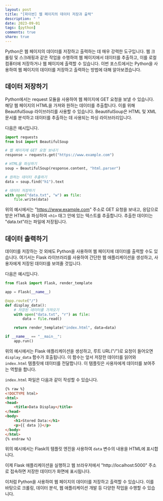 ```yaml
---
layout: post
title: "[파이썬] 웹 페이지의 데이터 저장과 출력"
description: " "
date: 2023-09-01
tags: [python]
comments: true
share: true
---
```


Python은 웹 페이지의 데이터를 저장하고 출력하는 데 매우 강력한 도구입니다. 웹 크롤링 및 스크래핑과 같은 작업을 수행하여 웹 페이지에서 데이터를 추출하고, 이를 로컬 컴퓨터에 저장하거나 웹 페이지에 출력할 수 있습니다. 이번 포스트에서는 Python을 사용하여 웹 페이지의 데이터를 저장하고 출력하는 방법에 대해 알아보겠습니다.

## 데이터 저장하기

Python에서는 request 모듈을 사용하여 웹 페이지에 GET 요청을 보낼 수 있습니다. 해당 웹 페이지의 HTML을 가져와 원하는 데이터를 추출합니다. 이를 위해 BeautifulSoup 라이브러리를 사용할 수 있습니다. BeautifulSoup은 HTML 및 XML 문서를 분석하고 데이터를 추출하는 데 사용되는 파싱 라이브러리입니다.

다음은 예시입니다.

```python
import requests
from bs4 import BeautifulSoup

# 웹 페이지에 GET 요청 보내기
response = requests.get("https://www.example.com")

# HTML을 파싱하기
soup = BeautifulSoup(response.content, "html.parser")

# 원하는 데이터 추출하기
data = soup.find("h1").text

# 데이터 저장하기
with open("data.txt", "w") as file:
    file.write(data)
```

위의 예시에서는 "https://www.example.com" 주소로 GET 요청을 보내고, 응답으로 받은 HTML을 파싱하여 `<h1>` 태그 안에 있는 텍스트를 추출합니다. 추출한 데이터는 "data.txt"라는 파일에 저장됩니다.

## 데이터 출력하기

데이터를 저장하는 것 외에도 Python을 사용하여 웹 페이지에 데이터를 출력할 수도 있습니다. 여기서는 Flask 라이브러리를 사용하여 간단한 웹 애플리케이션을 생성하고, 사용자에게 저장된 데이터를 보여줄 것입니다.

다음은 예시입니다.

```python
from flask import Flask, render_template

app = Flask(__name__)

@app.route("/")
def display_data():
    # 저장된 데이터를 가져오기
    with open("data.txt", "r") as file:
        data = file.read()

    return render_template("index.html", data=data)

if __name__ == "__main__":
    app.run()
```

위의 예시에서는 Flask 애플리케이션을 생성하고, 루트 URL("/")로 요청이 들어오면 `display_data` 함수가 호출됩니다. 이 함수는 앞서 저장한 데이터를 읽어와 `index.html` 템플릿에 데이터를 전달합니다. 이 템플릿은 사용자에게 데이터를 보여주는 역할을 합니다.

`index.html` 파일은 다음과 같이 작성할 수 있습니다.

```html
{% raw %}
<!DOCTYPE html>
<html>
<head>
    <title>Data Display</title>
</head>
<body>
    <h1>Stored Data:</h1>
    <p>{{ data }}</p>
</body>
</html>
{% endraw %}
```

위의 예시에서는 Flask의 템플릿 엔진을 사용하여 `data` 변수의 내용을 HTML에 표시합니다.

이제 Flask 애플리케이션을 실행하고 웹 브라우저에서 "http://localhost:5000" 주소로 접속하면 저장한 데이터가 화면에 표시됩니다.

이처럼 Python을 사용하여 웹 페이지의 데이터를 저장하고 출력할 수 있습니다. 이를 바탕으로 크롤링, 데이터 분석, 웹 애플리케이션 개발 등 다양한 작업을 수행할 수 있습니다.